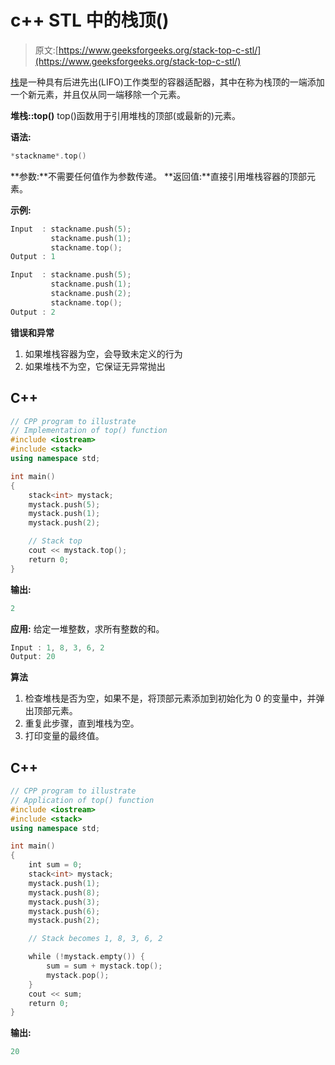 # c++ STL 中的栈顶()

> 原文:[https://www.geeksforgeeks.org/stack-top-c-stl/](https://www.geeksforgeeks.org/stack-top-c-stl/)

[栈](https://www.geeksforgeeks.org/stack-in-cpp-stl/)是一种具有后进先出(LIFO)工作类型的容器适配器，其中在称为栈顶的一端添加一个新元素，并且仅从同一端移除一个元素。

**堆栈::top()** top()函数用于引用堆栈的顶部(或最新的)元素。

**语法:**

```cpp
*stackname*.top()
```

**参数:**不需要任何值作为参数传递。
**返回值:**直接引用堆栈容器的顶部元素。

**示例:**

```cpp
Input  : stackname.push(5);
         stackname.push(1);
         stackname.top();
Output : 1

Input  : stackname.push(5);
         stackname.push(1);
         stackname.push(2);
         stackname.top();
Output : 2
```

**错误和异常**

1.  如果堆栈容器为空，会导致未定义的行为
2.  如果堆栈不为空，它保证无异常抛出

## C++

```cpp
// CPP program to illustrate
// Implementation of top() function
#include <iostream>
#include <stack>
using namespace std;

int main()
{
    stack<int> mystack;
    mystack.push(5);
    mystack.push(1);
    mystack.push(2);

    // Stack top
    cout << mystack.top();
    return 0;
}
```

**输出:**

```cpp
2
```

**应用:**
给定一堆整数，求所有整数的和。

```cpp
Input : 1, 8, 3, 6, 2
Output: 20
```

**算法**

1.  检查堆栈是否为空，如果不是，将顶部元素添加到初始化为 0 的变量中，并弹出顶部元素。
2.  重复此步骤，直到堆栈为空。
3.  打印变量的最终值。

## C++

```cpp
// CPP program to illustrate
// Application of top() function
#include <iostream>
#include <stack>
using namespace std;

int main()
{
    int sum = 0;
    stack<int> mystack;
    mystack.push(1);
    mystack.push(8);
    mystack.push(3);
    mystack.push(6);
    mystack.push(2);

    // Stack becomes 1, 8, 3, 6, 2

    while (!mystack.empty()) {
        sum = sum + mystack.top();
        mystack.pop();
    }
    cout << sum;
    return 0;
}
```

**输出:**

```cpp
20 
```